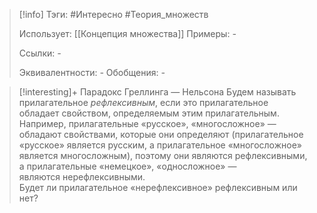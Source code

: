 > [!info]
> Тэги: #Интересно #Теория_множеств 
> 
> Использует: [[Концепция множества]]
> Примеры: *-*
> 
> Ссылки: *-*
> 
> Эквивалентности: *-*
> Обобщения: *-*

> [!interesting]+ Парадокс Греллинга — Нельсона
> Будем называть прилагательное _рефлексивным_, если это прилагательное обладает свойством, определяемым этим прилагательным. Например, прилагательные «русское», «многосложное» — обладают свойствами, которые они определяют (прилагательное «русское» является русским, а прилагательное «многосложное» является многосложным), поэтому они являются рефлексивными, а прилагательные «немецкое», «односложное» — являются нерефлексивными.  
> Будет ли прилагательное «нерефлексивное» рефлексивным или нет?